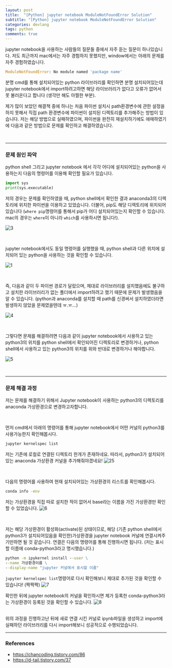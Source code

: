 ```yaml
---
layout: post
title:  "[Python] jupyter notebook ModuleNotFoundError Solution"
subtitle: "[Python] jupyter notebook ModuleNotFoundError Solution"
categories: devlang
tags: python
comments: true
---
```

jupyter notebook을 사용하는 사람들의 질문들 중에서 자주 듣는 질문이 하나있습니다. 저도 최근까지 mac에서는 자주 경험하지 못했지만, window에서는 아래의 문제를  자주 경험하였습니다.  
```python
ModuleNotFoundError: No module named 'package name'
```

분명 cmd를 통해 설치되어있는 python 라이브러리를 확인하면 분명 설치되어있는데 jupyter notebook에서 import하려고하면 해당 라이브러리가 없다고 오류가 없어서 못 불러온다고 합니다 (생각만 해도 아찔한 부분).

제가 많이 보았던 해결책 중에 하나는 처음 파이썬 설치시 path환경변수에 관한 설정을 하지 못해서 직접 path 환경변수에 파이썬이 설치된 디렉토리를 추가해주는 방법이 있습니다. 저는 해당 방법으로 실패하였으며, 파이썬을 완전히 재설치하기에도 애매하였기에 다음과 같은 방법으로 문제를 확인하고 해결하였습니다.

<br>

---

### 문제 원인 파악 

python shell 그리고 jupyter  notebook 에서 각각 어디에 설치되어있는 python을 사용하는지 다음의 명령어를 이용해  확인할 필요가 있습니다. 

```python
import sys
print(sys.executable)
```

저의 경우는 문제를 확인하였을 때,  python shell에서 확인한 결과 anaconda3의 디렉토리에 위치한 파이썬을 이용하고 있었습니다. 더불어,  pip도 해당 디렉토리에 위치되어있습니다 (`where pip`명령어를 통해서 pip가 어디 설치되어있는지 확인할 수 있습니다. mac의 경우는 `where`이 아니라 `which`를 사용하시면 됩니다!). 

![3](https://user-images.githubusercontent.com/53929665/113511466-e2f2d780-959a-11eb-8a9e-6111a388f195.JPG)


<br>

jupyter notebook에서도 동일 명령어를 실행했을 때, python shell과 다른 위치에 설치되어 있는 python을 사용하는 것을 확인할 수 있습니다.

![1](https://user-images.githubusercontent.com/53929665/113511284-12551480-959a-11eb-9c12-91df3e109d5c.JPG)

<br>

즉,  다음과 같이 두 파이썬 경로가 달랐으며, 제대로 라이브러리를 설치했음에도 불구하고 설치한 라이브러리가 없는 폴더에서 import하려고 했기 때문에 문제가 발생했음을 알 수 있습니다. (python과 anaconda를 설치할 때 path를 신경써서 설치하였더라면 발생하지 않았을 문제였을텐데 ㅠ.ㅠ...)
 
![4](https://user-images.githubusercontent.com/53929665/113511797-acb65780-959c-11eb-8c07-58bfe7397ee2.JPG)

<br>

그렇다면 문제를 해결하려면 다음과 같이 jupyter notebook에서 사용하고 있는 python3의 위치를 python shell에서 확인되어진 디렉토리로 변경하거나, python shell에서  사용하고 있는 python3의 위치를 위와 반대로 변경하거나 해야합니다. 

![5](https://user-images.githubusercontent.com/53929665/113512028-c3a97980-959d-11eb-8f5b-673f1a2bd372.JPG)

<br>

---

### 문제 해결 과정

저는 문제를 해결하기 위해서 Jupyter notebook이 사용하는 python3의 디렉토리를 anaconda 가상환경으로 변경하고자합니다.

<br>

먼저 cmd에서 아래의 명령어를 통해 jupyter notebook에서 어떤 커널의 python3를 사용가능한지 확인해봅시다.

```cmd
jupyter kernelspec list
```

저는 기존에 로컬로 연결된 디렉토리 한개가 존재하네요. 따라서, python3가 설치되어있는 anaconda 가상환경 커널을 추가해줘야겠네요!
![25](https://user-images.githubusercontent.com/53929665/113512269-d4a6ba80-959e-11eb-9416-697a23c17a41.JPG)

<br>

다음의 명령어를 사용하여 현재 설치되어있는 가상환경의 리스트를 확인해봅시다.

```cmd
conda info -env
```

저는 가상환경을 직접 따로 설치한 적이 없어서 base라는 이름을 가진 가상환경만 확인할 수 있었습니다.
![6](https://user-images.githubusercontent.com/53929665/113512515-f3f21780-959f-11eb-8e2c-86398ba42923.JPG)

<br>

저는 해당 가상환경이 활성화(activate)된 상태이므로,  해당 (기존 python shell에서 python3가 설치되어있음을 확인한)가상환경을 jupyter notebook 커널에 연결시켜주기만하면 될 것 같습니다.  연결은 다음의 명령어를 통해 진행하시면 됩니다.   (저는 표시할 이름에 conda-python3라고 명시했습니다.)

```cmd
python -m ipykernel install --user \
--name 가상환경이름 \
--display-name "jupyter 커널에서 표시할 이름"
```

`jupyter kernelspec list`명령어로 다시 확인해보니 제대로 추가된 것을 확인할 수 있습니다! (짝짝짝)
![7](https://user-images.githubusercontent.com/53929665/113512667-a5914880-95a0-11eb-94f9-252f5d072db5.JPG)

확인한 뒤에 jupyter notebook의 커널을 확인하시면 제가 등록한 conda-python3라는 가상환경이  등록된 것을 확인할 수 있습니다.
![8](https://user-images.githubusercontent.com/53929665/113512737-f86b0000-95a0-11eb-8af1-e57d150f9b17.JPG)

<br>
위의 과정을 진행하고난 뒤에 새로 연결 시킨 커널로 ipynb파일을 생성하고 import에 실패하던 라이브러리를 다시 import해보니 성공적으로 수행되었습니다.


<br>

----

### References

-  https://chancoding.tistory.com/86
- https://d-tail.tistory.com/37

